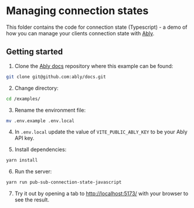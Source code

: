 # Managing connection states

This folder contains the code for connection state (Typescript) - a demo of how you can manage your clients connection state with [Ably](https://ably.com/docs/connect/states?lang=javascript).

## Getting started

1. Clone the [Ably docs](https://github.com/ably/docs) repository where this example can be found:

```sh
git clone git@github.com:ably/docs.git
```

2. Change directory:

```sh
cd /examples/
```

3. Rename the environment file:

```sh
mv .env.example .env.local
```

4. In `.env.local` update the value of `VITE_PUBLIC_ABLY_KEY` to be your Ably API key.

5. Install dependencies:

```sh
yarn install
```

6. Run the server:

```sh
yarn run pub-sub-connection-state-javascript
```

7. Try it out by opening a tab to [http://localhost:5173/](http://localhost:5173/) with your browser to see the result.
